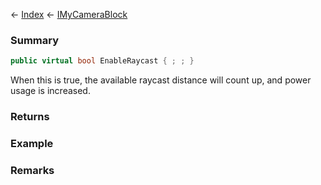 ← [Index](Api-Index) ← [IMyCameraBlock](Sandbox.ModAPI.Ingame.IMyCameraBlock)

### Summary

```csharp
public virtual bool EnableRaycast { ; ; }
```

When this is true, the available raycast distance will count up, and power usage is increased.

### Returns

### Example

### Remarks

